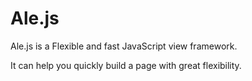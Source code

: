 # Ale.js



Ale.js is a Flexible and fast JavaScript view framework.

It can help you quickly build a page with great flexibility.
